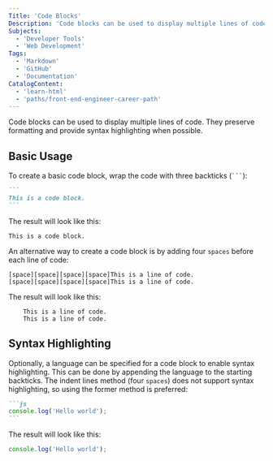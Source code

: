 ```yaml
---
Title: 'Code Blocks'
Description: 'Code blocks can be used to display multiple lines of code. They preserve formatting and provide syntax highlighting when possible.'
Subjects:
  - 'Developer Tools'
  - 'Web Development'
Tags:
  - 'Markdown'
  - 'GitHub'
  - 'Documentation'
CatalogContent:
  - 'learn-html'
  - 'paths/front-end-engineer-career-path'
---
```


Code blocks can be used to display multiple lines of code. They preserve formatting and provide syntax highlighting when possible.

## Basic Usage

To create a basic code block, wrap the code with three backticks (` ``` `):

````md
```
This is a code block.
```
````

The result will look like this:

```
This is a code block.
```

An alternative way to create a code block is by adding four `spaces` before each line of code:

````
[space][space][space][space]This is a line of code.
[space][space][space][space]This is a line of code.
````

The result will look like this:

```
    This is a line of code.
    This is a line of code.
```

## Syntax Highlighting

Optionally, a language can be specified for a code block to enable syntax highlighting. This can be done by appending the language to the starting backticks. The indent lines method (four `spaces`) does not support syntax highlighting, so using the former method is preferred:

````md
```js
console.log('Hello world');
```
````

The result will look like this:

```js
console.log('Hello world');
```
